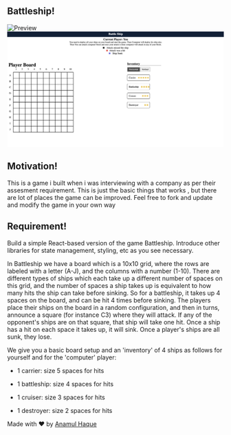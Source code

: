 ## Battleship!

![Preview](./src/assets/images/git/main.png)
![Preview](./src/assets/images/git/game.png)

## Motivation!

This is a game i built when i was interviewing with a company as per their assesment requirement. This is just the basic things that works , but there are lot of places the game can be improved. Feel free to fork and update and modify the game in your own way

## Requirement!

Build a simple React-based version of the game Battleship. Introduce other libraries for state management, styling, etc as you see necessary.

In Battleship we have a board which is a 10x10 grid, where the rows are labeled with a letter (A-J), and the columns with a number (1-10). There are different types of ships which each take up a different number of spaces on this grid, and the number of spaces a ship takes up is equivalent to how many hits the ship can take before sinking. So for a battleship, it takes up 4 spaces on the board, and can be hit 4 times before sinking. The players place their ships on the board in a random configuration, and then in turns, announce a square (for instance C3) where they will attack. If any of the opponent's ships are on that square, that ship will take one hit. Once a ship has a hit on each space it takes up, it will sink. Once a player's ships are all sunk, they lose.

We give you a basic board setup and an 'inventory' of 4 ships as follows for yourself and for the 'computer' player:

- 1 carrier: size 5 spaces for hits

- 1 battleship: size 4 spaces for hits

- 1 cruiser: size 3 spaces for hits

- 1 destroyer: size 2 spaces for hits

Made with ♥ by [Anamul Haque](https://twitter.com/ishraqe_manjur)
